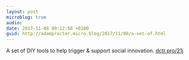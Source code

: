 ```yaml
---
layout: post
microblog: true
audio: 
date: 2017-11-08 09:12:50 +0100
guid: http://adamprocter.micro.blog/2017/11/08/a-set-of.html
---
```

A set of DIY tools to help trigger & support social innovation. [dctr.pro/21j](http://dctr.pro/21j) 
